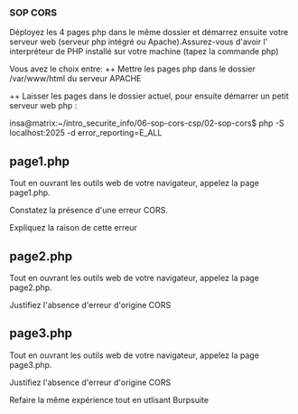 ### SOP CORS

Déployez les 4 pages php dans le même dossier et démarrez ensuite votre serveur web (serveur php intégré ou Apache).Assurez-vous d'avoir l' interpréteur de PHP installé sur votre machine (tapez la commande php)

Vous avez le choix entre: 
++ Mettre les pages php dans le dossier /var/www/html du serveur APACHE

++ Laisser les pages dans le dossier actuel, pour ensuite démarrer un petit serveur web php :

insa@matrix:~/intro_securite_info/06-sop-cors-csp/02-sop-cors$ php -S localhost:2025 -d error_reporting=E_ALL


## page1.php

Tout en ouvrant les outils web de votre navigateur, appelez la page page1.php. 

Constatez la présence d'une erreur CORS.

Expliquez la raison de cette erreur


## page2.php

Tout en ouvrant les outils web de votre navigateur, appelez la page page2.php. 

Justifiez l'absence d'erreur d'origine CORS

## page3.php

Tout en ouvrant les outils web de votre navigateur, appelez la page page3.php. 

Justifiez l'absence d'erreur d'origine CORS


Refaire la même expérience tout en utlisant Burpsuite
